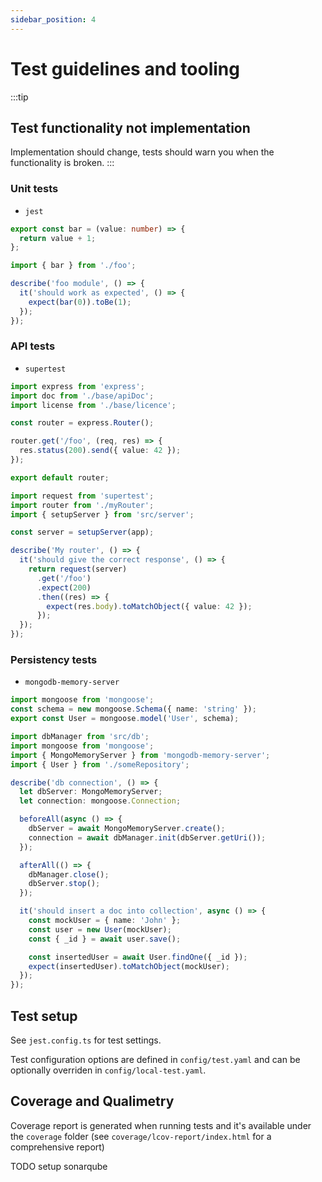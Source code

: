 ```yaml
---
sidebar_position: 4
---
```


# Test guidelines and tooling

:::tip

## Test functionality not implementation

Implementation should change, tests should warn you when the functionality is broken.
:::

### Unit tests

- `jest`

```ts title="foo.ts"
export const bar = (value: number) => {
  return value + 1;
};
```

```ts title="foo.test.ts"
import { bar } from './foo';

describe('foo module', () => {
  it('should work as expected', () => {
    expect(bar(0)).toBe(1);
  });
});
```

### API tests

- `supertest`

```ts title="myRouter.ts"
import express from 'express';
import doc from './base/apiDoc';
import license from './base/licence';

const router = express.Router();

router.get('/foo', (req, res) => {
  res.status(200).send({ value: 42 });
});

export default router;
```

```ts title="myRouter.test.ts"
import request from 'supertest';
import router from './myRouter';
import { setupServer } from 'src/server';

const server = setupServer(app);

describe('My router', () => {
  it('should give the correct response', () => {
    return request(server)
      .get('/foo')
      .expect(200)
      .then((res) => {
        expect(res.body).toMatchObject({ value: 42 });
      });
  });
});
```

### Persistency tests

- `mongodb-memory-server`

```ts title="someRepository.ts"
import mongoose from 'mongoose';
const schema = new mongoose.Schema({ name: 'string' });
export const User = mongoose.model('User', schema);
```

```ts title="someRepository.test.ts"
import dbManager from 'src/db';
import mongoose from 'mongoose';
import { MongoMemoryServer } from 'mongodb-memory-server';
import { User } from './someRepository';

describe('db connection', () => {
  let dbServer: MongoMemoryServer;
  let connection: mongoose.Connection;

  beforeAll(async () => {
    dbServer = await MongoMemoryServer.create();
    connection = await dbManager.init(dbServer.getUri());
  });

  afterAll(() => {
    dbManager.close();
    dbServer.stop();
  });

  it('should insert a doc into collection', async () => {
    const mockUser = { name: 'John' };
    const user = new User(mockUser);
    const { _id } = await user.save();

    const insertedUser = await User.findOne({ _id });
    expect(insertedUser).toMatchObject(mockUser);
  });
});
```

## Test setup

See `jest.config.ts` for test settings.

Test configuration options are defined in `config/test.yaml` and can be optionally overriden in `config/local-test.yaml`.

## Coverage and Qualimetry

Coverage report is generated when running tests and it's available under the `coverage` folder (see `coverage/lcov-report/index.html` for a comprehensive report)

TODO setup sonarqube

